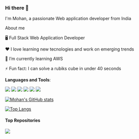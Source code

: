 ### Hi there 👋

I'm Mohan, a passionate Web application developer from India 

About me

🖥️ Full Stack Web Application Developer

❤️ I love learning new tecnologies and work on emerging trends

🌱 I’m currently learning AWS

⚡ Fun fact: I can solve a rubiks cube in under 40 seconds


**Languages and Tools**: 

![](https://img.shields.io/static/v1?label=Code&message=Java&color=yellow)
![](https://img.shields.io/static/v1?label=Code&message=Angular&color=red)
![](https://img.shields.io/static/v1?label=Code&message=SpringBoot&color=green)
![](https://img.shields.io/static/v1?label=Code&message=JavaScript&color=blue)
![](https://img.shields.io/static/v1?label=Tool&message=Docker&color=pink)
![](https://img.shields.io/static/v1?label=Database&message=Oracle&color=green)

[![Mohan's GitHub stats](https://github-readme-stats.vercel.app/api?username=mohankumarsundaramoorthi&show_icons=true&theme=dark)](https://github.com/mohankumarsundaramoorthi/acer)

[![Top Langs](https://github-readme-stats.vercel.app/api/top-langs/?username=mohankumarsundaramoorthi&layout=compact)](https://github.com/mohankumarsundaramoorthi/acer)


#### Top Repositories

<a href="https://github.com/mohankumarsundaramoorthi/acer">
  <img align="center" src="https://github-readme-stats.vercel.app/api/pin/?username=mohankumarsundaramoorthi&repo=acer&theme=buefy" />
</a>


<!--
**mohankumarsundaramoorthi/mohankumarsundaramoorthi** is a ✨ _special_ ✨ repository because its `README.md` (this file) appears on your GitHub profile.

Here are some ideas to get you started:

- 🔭 I’m currently working on ...
- 🌱 I’m currently learning ...
- 👯 I’m looking to collaborate on ...
- 🤔 I’m looking for help with ...
- 💬 Ask me about ...
- 📫 How to reach me: ...
- 😄 Pronouns: ...
- ⚡ Fun fact: ...
-->
